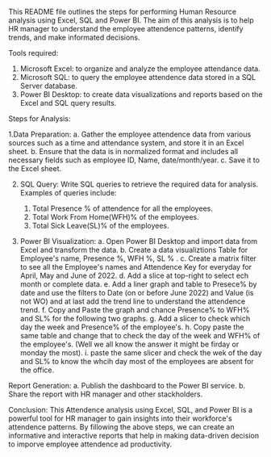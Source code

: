 This README file outlines the steps for performing Human Resource analysis using Excel, SQL and Power BI. The aim of this analysis is to help HR manager to understand the employee attendence patterns, identify trends, and make informated decisions.

Tools required:

1. Microsoft Excel: to organize and analyze the employee attendance data.
2. Microsoft SQL: to query the employee attendence data stored in a SQL Server database.
3. Power BI Desktop: to create data visualizations and reports based on the Excel and SQL query results.

Steps for Analysis:

1.Data Preparation:
  a. Gather the employee attendence data from various sources such as a time and attendance system, and store it in an Excel sheet.
  b. Ensure that the data is in normalized format and includes all necessary fields such as employee ID, Name, date/month/year.
  c. Save it to the Excel sheet.

2. SQL Query:
 Write SQL queries to retrieve the required data for analysis.
  Examples of queries include:
      1. Total Presence % of attendence for all the employees.
      2. Total Work From Home(WFH)% of the employees.
      3. Total Sick Leave(SL)% of the employees.
    
3. Power BI Visualization:
    a. Open Power BI Desktop and import data from Excel and transform the data.
    b. Create a data visualiztions Table for Employee's name, Presence %, WFH %, SL % .
    c. Create a matrix filter to see all the Employee's names and Attendence Key for everyday for April, May and June of 2022.
    d. Add a slice at top-right to select ech month or complete data.
    e. Add a liner graph and table to Presece% by date and use the filters to Date (on or before June 2022) and Value   (is not WO) and at last add the trend                  line to understand the attendence trend. 
    f. Copy and Paste the graph and chance Presence% to WFH% and SL% for the following two graphs.
    g. Add a slicer to check which day the week and Presence% of the employee's.
    h. Copy paste the same table and change that to check the day of the week and WFH% of the employee's. (Well we all        know the answer it might be firday or             monday the most).
    i. paste the same slicer and check the wek of the day and SL% to know the whcih day most of the employees are            absent for the office.
    
 Report Generation:
        a. Publish the dashboard to the Power BI service.
        b. Share the report with HR manager and other stackholders.
     
Conclusion:
         This Attendence analysis using Excel, SQL, and Power BI is a powerful tool for HR manager to gain insights into their workforce's attendence patterns. By fillowing the above steps, we can create an informative and interactive reports that help in making data-driven decision to imporve employee attendence ad productivity.
   
      
